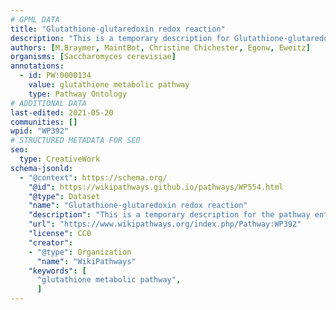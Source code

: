 ```yaml
---
# GPML DATA
title: "Glutathione-glutaredoxin redox reaction"
description: "This is a temporary description for Glutathione-glutaredoxin redox reaction"
authors: [M.Braymer, MaintBot, Christine Chichester, Egonw, Eweitz]
organisms: [Saccharomyces cerevisiae]
annotations:
  - id: PW:0000134
    value: glutathione metabolic pathway
    type: Pathway Ontology
# ADDITIONAL DATA
last-edited: 2021-05-20
communities: []
wpid: "WP392"
# STRUCTURED METADATA FOR SEO
seo:
  type: CreativeWork
schema-jsonld:
  - "@context": https://schema.org/
    "@id": https://wikipathways.github.io/pathways/WP554.html
    "@type": Dataset
    "name": "Glutathione-glutaredoxin redox reaction"
    "description": "This is a temporary description for the pathway entitled: Glutathione-glutaredoxin redox reaction"
    "url": "https://www.wikipathways.org/index.php/Pathway:WP392"
    "license": CC0
    "creator":
    - "@type": Organization
      "name": "WikiPathways"
    "keywords": [
      "glutathione metabolic pathway",
      ]
---
```

